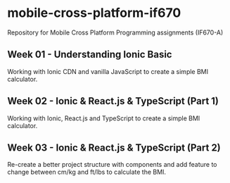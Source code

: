 # mobile-cross-platform-if670
Repository for Mobile Cross Platform Programming assignments (IF670-A)

## Week 01 - Understanding Ionic Basic
Working with Ionic CDN and vanilla JavaScript to create a simple BMI calculator.

## Week 02 - Ionic & React.js & TypeScript (Part 1)
Working with Ionic, React.js and TypeScript to create a simple BMI calculator.

## Week 03 - Ionic & React.js & TypeScript (Part 2)
Re-create a better project structure with components and add feature to change between cm/kg and ft/lbs to calculate the BMI.
